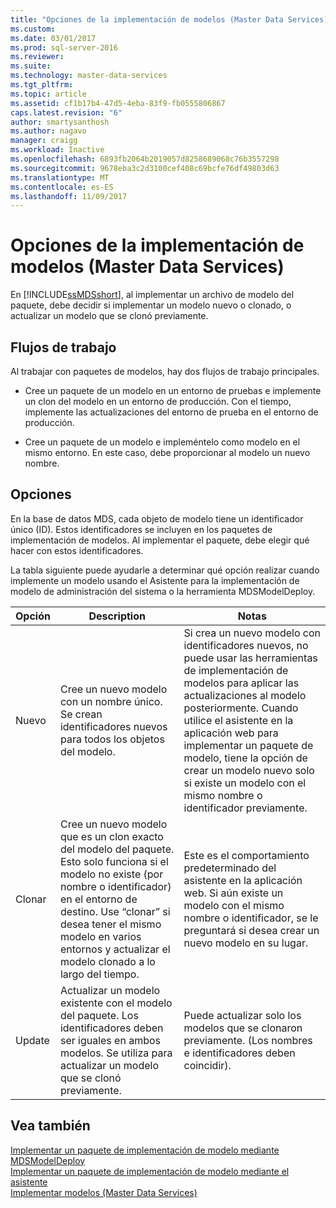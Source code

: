 ```yaml
---
title: "Opciones de la implementación de modelos (Master Data Services) | Microsoft Docs"
ms.custom: 
ms.date: 03/01/2017
ms.prod: sql-server-2016
ms.reviewer: 
ms.suite: 
ms.technology: master-data-services
ms.tgt_pltfrm: 
ms.topic: article
ms.assetid: cf1b17b4-47d5-4eba-83f9-fb0555806867
caps.latest.revision: "6"
author: smartysanthosh
ms.author: nagavo
manager: craigg
ms.workload: Inactive
ms.openlocfilehash: 6893fb2064b2019057d8258689068c76b3557298
ms.sourcegitcommit: 9678eba3c2d3100cef408c69bcfe76df49803d63
ms.translationtype: MT
ms.contentlocale: es-ES
ms.lasthandoff: 11/09/2017
---
```

# <a name="model-deployment-options-master-data-services"></a>Opciones de la implementación de modelos (Master Data Services)
  En [!INCLUDE[ssMDSshort](../includes/ssmdsshort-md.md)], al implementar un archivo de modelo del paquete, debe decidir si implementar un modelo nuevo o clonado, o actualizar un modelo que se clonó previamente.  
  
## <a name="workflows"></a>Flujos de trabajo  
 Al trabajar con paquetes de modelos, hay dos flujos de trabajo principales.  
  
-   Cree un paquete de un modelo en un entorno de pruebas e implemente un clon del modelo en un entorno de producción. Con el tiempo, implemente las actualizaciones del entorno de prueba en el entorno de producción.  
  
-   Cree un paquete de un modelo e impleméntelo como modelo en el mismo entorno. En este caso, debe proporcionar al modelo un nuevo nombre.  
  
## <a name="options"></a>Opciones  
 En la base de datos MDS, cada objeto de modelo tiene un identificador único (ID). Estos identificadores se incluyen en los paquetes de implementación de modelos. Al implementar el paquete, debe elegir qué hacer con estos identificadores.  
  
 La tabla siguiente puede ayudarle a determinar qué opción realizar cuando implemente un modelo usando el Asistente para la implementación de modelo de administración del sistema o la herramienta MDSModelDeploy.  
  
|Opción|Description|Notas|  
|------------|-----------------|-----------|  
|Nuevo|Cree un nuevo modelo con un nombre único. Se crean identificadores nuevos para todos los objetos del modelo.|Si crea un nuevo modelo con identificadores nuevos, no puede usar las herramientas de implementación de modelos para aplicar las actualizaciones al modelo posteriormente. Cuando utilice el asistente en la aplicación web para implementar un paquete de modelo, tiene la opción de crear un modelo nuevo solo si existe un modelo con el mismo nombre o identificador previamente.|  
|Clonar|Cree un nuevo modelo que es un clon exacto del modelo del paquete. Esto solo funciona si el modelo no existe (por nombre o identificador) en el entorno de destino. Use “clonar” si desea tener el mismo modelo en varios entornos y actualizar el modelo clonado a lo largo del tiempo.|Este es el comportamiento predeterminado del asistente en la aplicación web. Si aún existe un modelo con el mismo nombre o identificador, se le preguntará si desea crear un nuevo modelo en su lugar.|  
|Update|Actualizar un modelo existente con el modelo del paquete. Los identificadores deben ser iguales en ambos modelos. Se utiliza para actualizar un modelo que se clonó previamente.|Puede actualizar solo los modelos que se clonaron previamente. (Los nombres e identificadores deben coincidir).|  
  
## <a name="see-also"></a>Vea también  
 [Implementar un paquete de implementación de modelo mediante MDSModelDeploy](../master-data-services/deploy-a-model-deployment-package-by-using-mdsmodeldeploy.md)   
 [Implementar un paquete de implementación de modelo mediante el asistente](../master-data-services/deploy-a-model-deployment-package-by-using-the-wizard.md)   
 [Implementar modelos &#40;Master Data Services&#41;](../master-data-services/deploying-models-master-data-services.md)  
  
  
